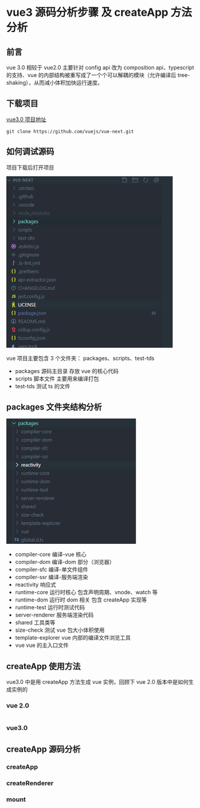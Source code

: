# vue3 源码分析步骤 及 createApp 方法分析

## 前言

vue 3.0 相较于 vue2.0 主要针对 config api 改为 composition api、typescript 的支持、vue 的内部结构被重写成了一个个可以解耦的模块（允许编译后 tree-shaking），从而减小体积加快运行速度。

## 下载项目

[vue3.0 项目地址](https://github.com/vuejs/vue-next)

```shell
git clone https://github.com/vuejs/vue-next.git
```

## 如何调试源码

项目下载后打开项目

![/imgs/start/1.png](/imgs/start/1.png)

vue 项目主要包含 3 个文件夹： packages、scripts、test-tds

- packages 源码主目录 存放 vue 的核心代码
- scripts 脚本文件 主要用来编译打包
- test-tds 测试 ts 的文件

## packages 文件夹结构分析

![/imgs/start/2.png](/imgs/start/2.png)

- compiler-core 编译-vue 核心
- compiler-dom 编译-dom 部分（浏览器）
- compiler-sfc 编译-单文件组件
- compiler-ssr 编译-服务端渲染
- reactivity 响应式
- runtime-core 运行时核心 包含声明周期、vnode、watch 等
- runtime-dom 运行时 dom 相关 包含 createApp 实现等
- runtime-test 运行时测试代码
- server-renderer 服务端渲染代码
- shared 工具类等
- size-check 测试 vue 包大小体积使用
- template-explorer vue 内部的编译文件浏览工具
- vue vue 的主入口文件

## createApp 使用方法

vue3.0 中是用 createApp 方法生成 vue 实例，回顾下 vue 2.0 版本中是如何生成实例的
### vue 2.0

```javascript
```
### vue3.0

## createApp 源码分析

### createApp

### createRenderer

### mount
